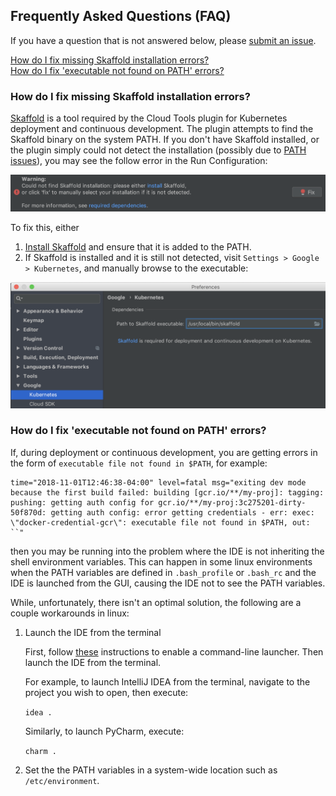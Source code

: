 ## Frequently Asked Questions (FAQ)

If you have a question that is not answered below, please [submit an issue](https://github.com/GoogleCloudPlatform/google-cloud-intellij/issues).

[How do I fix missing Skaffold installation errors?](#how-do-i-fix-missing-skaffold-installation-errors)\
[How do I fix 'executable not found on PATH' errors?](#how-do-i-fix-executable-not-found-on-path-errors)

### How do I fix missing Skaffold installation errors? 

[Skaffold](https://skaffold.dev/) is a tool required by the Cloud Tools plugin for Kubernetes 
deployment and continuous development. The plugin attempts to find the Skaffold binary on the system 
PATH. If you don't have Skaffold installed, or the plugin simply could not detect the installation 
(possibly due to [PATH issues](#how-do-i-fix-executable-not-found-on-path-errors)), you may see the 
follow error in the Run Configuration:

<img src="images/missing-skaffold-warning.png" alt="missing-skaffold-warning" width="700"/>

To fix this, either
1) [Install Skaffold](https://skaffold.dev/docs/getting-started/#installing-skaffold) and ensure that it is added to the PATH.
2) If Skaffold is installed and it is still not detected, visit `Settings > Google > Kubernetes`, 
and manually browse to the executable:

<img src="images/skaffold-manual-select.png" alt="skaffold-manual-select" width="700"/>

### How do I fix 'executable not found on PATH' errors?

If, during deployment or continuous development, you are getting errors in the form of 
`executable file not found in $PATH`, for example:
```
time="2018-11-01T12:46:38-04:00" level=fatal msg="exiting dev mode because the first build failed: building [gcr.io/**/my-proj]: tagging: pushing: getting auth config for gcr.io/**/my-proj:3c275201-dirty-50f870d: getting auth config: error getting credentials - err: exec: \"docker-credential-gcr\": executable file not found in $PATH, out: ``"
```

then you may be running into the problem where the IDE is not inheriting the shell environment variables. 
This can happen in some linux environments when the PATH variables are defined in `.bash_profile` or `.bash_rc`
and the IDE is launched from the GUI, causing the IDE not to see the PATH variables.

While, unfortunately, there isn't an optimal solution, the following are a couple workarounds in linux: 

1) Launch the IDE from the terminal

   First, follow [these](https://www.jetbrains.com/help/idea/working-with-the-ide-features-from-command-line.html)
   instructions to enable a command-line launcher. Then launch the IDE from the terminal.

   For example, to launch IntelliJ IDEA from the terminal, navigate to the project you 
   wish to open, then execute:

   `idea .`

   Similarly, to launch PyCharm, execute:

   `charm .`

2) Set the the PATH variables in a system-wide location such as `/etc/environment`.
